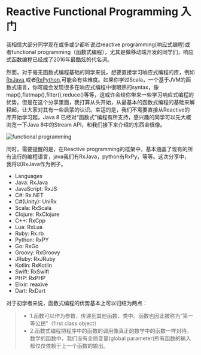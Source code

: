 # Reactive Functional Programming 入门


我相信大部分同学现在或多或少都听说过reactive programming(响应式编程)或者functional programming（函数式编程），尤其是做移动端开发的同学们，响应式函数编程已经成了2016年最酷炫的代名词。

然而，对于毫无函数式编程基础的同学来说，想要直接学习响应式编程的库，例如[RxJava](https://github.com/ReactiveX/RxJava),或者[RxPython](https://github.com/ReactiveX/RxPY),可能会有些难度。如果你学过Scala，一个基于JVM的函数式语言，你可能会发现很多在响应式编程中很眼熟的syntax，像map(),flatmap(),filter(),reduce()等等，这或许会给你带来一些学习响应式编程的优势。但是在这个分享里面，我打算从头开始，从最基本的函数式编程的基础来解释起，让大家对其有一些启蒙的认识。幸运的是，我们不需要直接从Reactive的库开始学习起，Java 8 已经对“函数式”编程有所支持，感兴趣的同学可以先大概浏览一下Java 8中的Stream API，和我们接下来介绍的东西会很像。

![functional programming](https://github.com/richardissuperman/sy0901/blob/master/%E9%92%9F%E5%BA%86-Reactive%20Programming/images/download.jpeg)

同时，需要提醒的是，在Reactive programming的框架中，基本涵盖了现有的所有流行的编程语言，java我们有RxJava，python有RxPy，等等。这次分享中，我将以RxJava作为例子。

* Languages
* Java: RxJava
* JavaScript: RxJS
* C#: Rx.NET
* C#(Unity): UniRx
* Scala: RxScala
* Clojure: RxClojure
* C++: RxCpp
* Lua: RxLua
* Ruby: Rx.rb
* Python: RxPY
* Go: RxGo
* Groovy: RxGroovy
* JRuby: RxJRuby
* Kotlin: RxKotlin
* Swift: RxSwift
* PHP: RxPHP
* Elixir: reaxive
* Dart: RxDart


对于初学者来说，函数式编程的优势基本上可以归结为两点：

> * 1.函数可以作为参数，传递到其他函数，类中。函数也因此被称为"第一等公民"（first class object）
> * 2.函数式编程把程序中的函数的调用像真正的数学中的函数一样对待。数学的函数中，我们没有全局变量(global parameter)所有函数的输入都仅仅依赖于上一个函数的输出。

